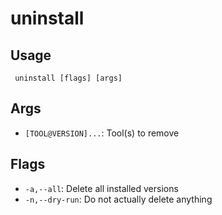 #  uninstall
## Usage
```
 uninstall [flags] [args]
```
## Args
- `[TOOL@VERSION]...`: Tool(s) to remove
## Flags
- `-a,--all`: Delete all installed versions
- `-n,--dry-run`: Do not actually delete anything
